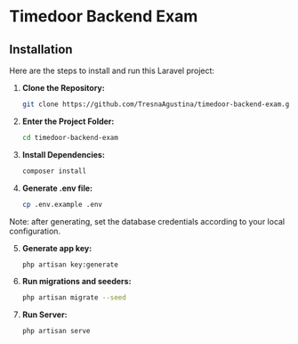 # Timedoor Backend Exam

## Installation
Here are the steps to install and run this Laravel project:

1. **Clone the Repository:**

   ```bash
   git clone https://github.com/TresnaAgustina/timedoor-backend-exam.git

2. **Enter the Project Folder:**

   ```bash
   cd timedoor-backend-exam

3. **Install Dependencies:**

   ```bash
   composer install

4. **Generate .env file:**

   ```bash
   cp .env.example .env
Note: after generating, set the database credentials according to your local configuration.

5. **Generate app key:**

    ```bash
    php artisan key:generate

6. **Run migrations and seeders:**

   ```bash
   php artisan migrate --seed

8. **Run Server:**

   ```bash
   php artisan serve
